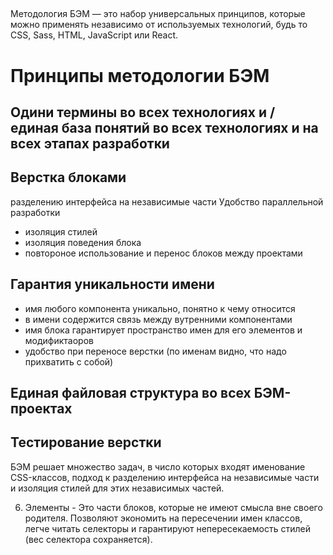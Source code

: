 
## 

Методология БЭМ — это набор универсальных принципов, которые можно применять независимо от используемых технологий, будь то CSS, Sass, HTML, JavaScript или React.

# Принципы методологии БЭМ

## Одини термины во всех технологиях и / единая база понятий во всех технологиях и на всех этапах разработки

## Верстка блоками
 разделению интерфейса на независимые части
 Удобство параллельной разработки
- изоляция стилей
- изоляция поведения блока
- повтороное использование и перенос блоков между проектами

## Гарантия уникальности имени
- имя любого компонента уникально, понятно к чему относится
- в имени содержится связь между вутренними компонентами
- имя блока гарантирует пространство имен для его элементов и модификтаоров
- удобство при переносе верстки (по именам видно, что надо прихватить с собой)

## Единая файловая структура во всех БЭМ-проектах

## Тестирование верстки



БЭМ решает множество задач, в число которых входят именование CSS-классов, подход к разделению интерфейса на независимые части и изоляция стилей для этих независимых частей.


6. Элементы - Это части блоков, которые не имеют смысла вне своего родителя. Позволяют экономить на пересечении имен классов, легче читать селекторы и гарантируют непересекаемость стилей (вес селектора сохраняется).
